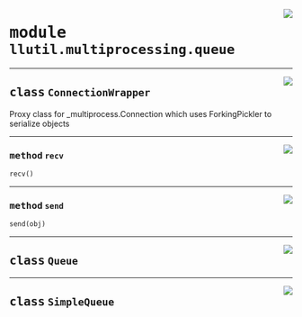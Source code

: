 <!-- markdownlint-disable -->

<a href="https://github.com/tjyuyao/ice-learn/blob/main/ice/llutil/multiprocessing/queue.py#L0"><img align="right" style="float:right;" src="https://img.shields.io/badge/-source-cccccc?style=flat-square"></a>

# <kbd>module</kbd> `llutil.multiprocessing.queue`








---

<a href="https://github.com/tjyuyao/ice-learn/blob/main/ice/llutil/multiprocessing/queue.py#L7"><img align="right" style="float:right;" src="https://img.shields.io/badge/-source-cccccc?style=flat-square"></a>

## <kbd>class</kbd> `ConnectionWrapper`
Proxy class for _multiprocess.Connection which uses ForkingPickler to serialize objects 






---

<a href="https://github.com/tjyuyao/ice-learn/blob/main/ice/llutil/multiprocessing/queue.py#L19"><img align="right" style="float:right;" src="https://img.shields.io/badge/-source-cccccc?style=flat-square"></a>

### <kbd>method</kbd> `recv`

```python
recv()
```







---

<a href="https://github.com/tjyuyao/ice-learn/blob/main/ice/llutil/multiprocessing/queue.py#L14"><img align="right" style="float:right;" src="https://img.shields.io/badge/-source-cccccc?style=flat-square"></a>

### <kbd>method</kbd> `send`

```python
send(obj)
```








---

<a href="https://github.com/tjyuyao/ice-learn/blob/main/ice/llutil/multiprocessing/queue.py#L31"><img align="right" style="float:right;" src="https://img.shields.io/badge/-source-cccccc?style=flat-square"></a>

## <kbd>class</kbd> `Queue`










---

<a href="https://github.com/tjyuyao/ice-learn/blob/main/ice/llutil/multiprocessing/queue.py#L40"><img align="right" style="float:right;" src="https://img.shields.io/badge/-source-cccccc?style=flat-square"></a>

## <kbd>class</kbd> `SimpleQueue`











